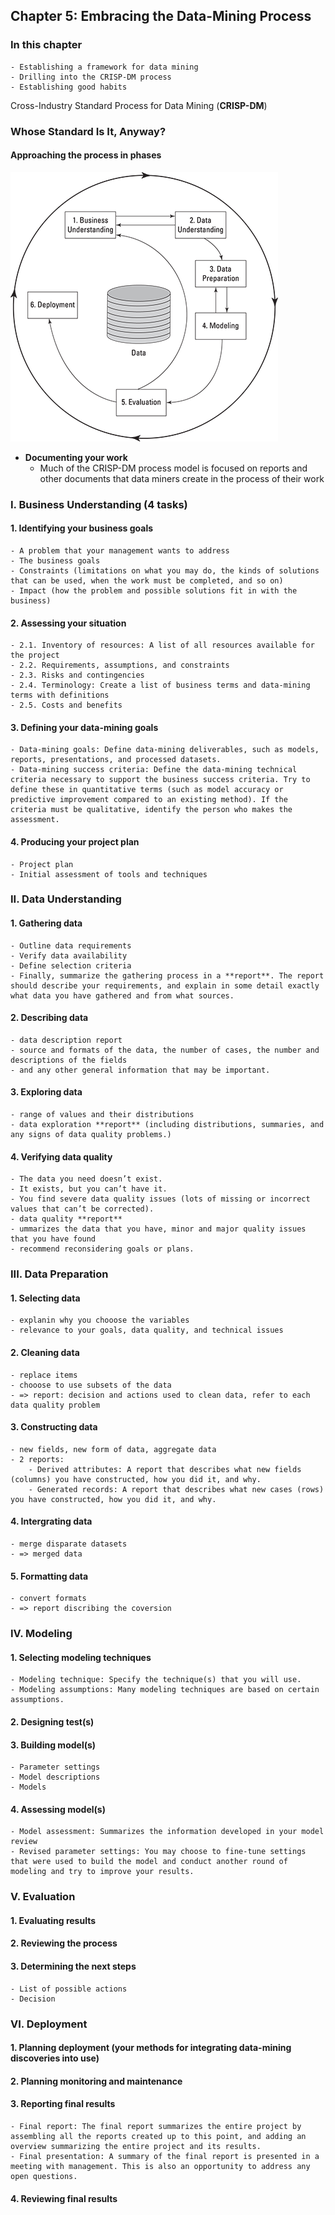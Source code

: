 ## Chapter 5: Embracing the Data-Mining Process

### In this chapter
    - Establishing a framework for data mining
    - Drilling into the CRISP-DM process
    - Establishing good habits

Cross-Industry Standard Process for Data Mining (**CRISP-DM**)

### Whose Standard Is It, Anyway?

#### Approaching the process in phases

![ The CRISP-DM process model](img/chapter_5_CRISP_DM_process.png)

- **Documenting your work**
  - Much of the CRISP-DM process model is focused on reports and other documents that data miners create in the process of their work

### **I. Business Understanding (4 tasks)**

#### **1. Identifying your business goals**
    - A problem that your management wants to address
    - The business goals
    - Constraints (limitations on what you may do, the kinds of solutions that can be used, when the work must be completed, and so on)
    - Impact (how the problem and possible solutions fit in with the business)
#### **2. Assessing your situation**
    - 2.1. Inventory of resources: A list of all resources available for the project
    - 2.2. Requirements, assumptions, and constraints
    - 2.3. Risks and contingencies
    - 2.4. Terminology: Create a list of business terms and data-mining terms with definitions
    - 2.5. Costs and benefits
#### **3. Defining your data-mining goals**
    - Data-mining goals: Define data-mining deliverables, such as models, reports, presentations, and processed datasets.
    - Data-mining success criteria: Define the data-mining technical criteria necessary to support the business success criteria. Try to define these in quantitative terms (such as model accuracy or predictive improvement compared to an existing method). If the criteria must be qualitative, identify the person who makes the assessment.
#### **4. Producing your project plan**
    - Project plan
    - Initial assessment of tools and techniques

### **II. Data Understanding**

#### **1. Gathering data**
    - Outline data requirements
    - Verify data availability
    - Define selection criteria
    - Finally, summarize the gathering process in a **report**. The report should describe your requirements, and explain in some detail exactly what data you have gathered and from what sources.
#### **2. Describing data**
    - data description report
    - source and formats of the data, the number of cases, the number and descriptions of the fields
    - and any other general information that may be important.
#### **3. Exploring data**
    - range of values and their distributions
    - data exploration **report** (including distributions, summaries, and any signs of data quality problems.)

#### **4. Verifying data quality**
    - The data you need doesn’t exist. 
    - It exists, but you can’t have it.
    - You find severe data quality issues (lots of missing or incorrect values that can’t be corrected).
    - data quality **report**
    - ummarizes the data that you have, minor and major quality issues that you have found
    - recommend reconsidering goals or plans.

### **III. Data Preparation**

#### **1. Selecting data**
    - explanin why you chooose the variables
    - relevance to your goals, data quality, and technical issues
#### **2. Cleaning data**
    - replace items
    - chooose to use subsets of the data
    - => report: decision and actions used to clean data, refer to each data quality problem

#### **3. Constructing data**
    - new fields, new form of data, aggregate data
    - 2 reports:
        - Derived attributes: A report that describes what new fields (columns) you have constructed, how you did it, and why.
        - Generated records: A report that describes what new cases (rows) you have constructed, how you did it, and why.

#### **4. Intergrating data**
    - merge disparate datasets
    - => merged data
  
#### **5. Formatting data**
    - convert formats
    - => report discribing the coversion

### **IV. Modeling**

#### **1. Selecting modeling techniques**
    - Modeling technique: Specify the technique(s) that you will use.
    - Modeling assumptions: Many modeling techniques are based on certain assumptions.
#### **2. Designing test(s)**
#### **3. Building model(s)**
    - Parameter settings
    - Model descriptions
    - Models
#### **4. Assessing model(s)**
    - Model assessment: Summarizes the information developed in your model review
    - Revised parameter settings: You may choose to fine-tune settings that were used to build the model and conduct another round of modeling and try to improve your results.

### **V. Evaluation**
#### **1. Evaluating results**
#### **2. Reviewing the process**
#### **3. Determining the next steps**
    - List of possible actions
    - Decision

### **VI. Deployment**

#### **1. Planning deployment (your methods for integrating data-mining discoveries into use)**
#### **2. Planning monitoring and maintenance**
#### **3. Reporting final results**
    - Final report: The final report summarizes the entire project by assembling all the reports created up to this point, and adding an overview summarizing the entire project and its results.
    - Final presentation: A summary of the final report is presented in a meeting with management. This is also an opportunity to address any open questions.
#### **4. Reviewing final results**
